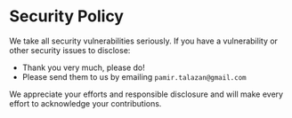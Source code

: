 # Security Policy

We take all security vulnerabilities seriously.
If you have a vulnerability or other security issues to disclose:

- Thank you very much, please do!
- Please send them to us by emailing `pamir.talazan@gmail.com`

We appreciate your efforts and responsible disclosure and will make every effort to acknowledge your contributions.
